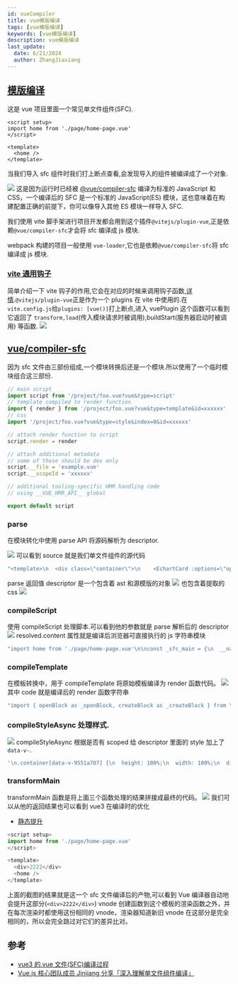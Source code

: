 ```yaml
---
id: vueCompiler
title: vue模版编译
tags: [vue模版编译]
keywords: [vue模版编译]
description: vue模版编译
last_update:
  date: 6/21/2024
  author: ZhangJiaxiang
---
```


## [模版编译](https://cn.vuejs.org/guide/scaling-up/sfc.html#how-it-works)

这是 vue 项目里面一个常见单文件组件(SFC).

```vue
<script setup>
import home from './page/home-page.vue'
</script>

<template>
  <home />
</template>
```

当我们导入 sfc 组件时我们打上断点查看,会发现导入的组件被编译成了一个对象.

![](https://png.zjiaxiang.cn/blog/202406211923687.jpg)
这是因为运行时已经被 [@vue/compiler-sfc](https://github.com/vuejs/core/tree/main/packages/compiler-sfc) 编译为标准的 JavaScript 和 CSS，一个编译后的 SFC 是一个标准的 JavaScript(ES) 模块，这也意味着在构建配置正确的前提下，你可以像导入其他 ES 模块一样导入 SFC.

我们使用 vite 脚手架进行项目开发都会用到这个插件`@vitejs/plugin-vue`,正是依赖`@vue/compiler-sfc`才会将 sfc 编译成 js 模块.

webpack 构建的项目一般使用 `vue-loader`,它也是依赖`@vue/compiler-sfc`将 sfc 编译成 js 模块.

### [vite 通用钩子](https://cn.vitejs.dev/guide/api-plugin#universal-hooks)

简单介绍一下 vite 钩子的作用,它会在对应的时候来调用钩子函数,[详情](https://cn.vitejs.dev/guide/api-plugin.html#universal-hooks).`@vitejs/plugin-vue`正是作为一个 plugins 在 vite 中使用的.在`vite.config.js`给`plugins: [vue()]`打上断点,进入 vuePlugin 这个函数可以看到它返回了 `transform,load`(传入模块请求时被调用),buildStart(服务器启动时被调用) 等函数.
![](https://png.zjiaxiang.cn/blog/202406221730028.jpg)

## [vue/compiler-sfc](https://github.com/vuejs/core/tree/main/packages/compiler-sfc)

因为 sfc 文件由三部份组成,一个模块转换后还是一个模块.所以使用了一个临时模块组合这三部份.

```js
// main script
import script from '/project/foo.vue?vue&type=script'
// template compiled to render function
import { render } from '/project/foo.vue?vue&type=template&id=xxxxxx'
// css
import '/project/foo.vue?vue&type=style&index=0&id=xxxxxx'

// attach render function to script
script.render = render

// attach additional metadata
// some of these should be dev only
script.__file = 'example.vue'
script.__scopeId = 'xxxxxx'

// additional tooling-specific HMR handling code
// using __VUE_HMR_API__ global

export default script
```

### parse

在模块转化中使用 parse API 将源码解析为 descriptor.

![](https://png.zjiaxiang.cn/blog/202406221347264.jpg)
可以看到 source 就是我们单文件组件的源代码

```js
"<template>\n  <div class=\"container\">\n    <EchartCard :options=\"options1\" />\n    <EchartCard :options=\"options2\" />\n    <EchartCard :options=\"options3\" />\n    <EchartCard :options=\"options4\" />\n    <EchartCard :options=\"options5\" />\n    <EchartCard :options=\"options6\" />\n  </div>\n</template>\n\n<script setup>\nimport EchartCard from '../components/echart-card.vue'\nimport {\n  options1,\n  options2,\n  options3,\n  options4,\n  options5,\n  options6,\n} from './dates'\n</script>\n\n<style scoped>\n.container {\n  height: 100%;\n  width: 100%;\n  display: grid;\n  overflow: hidden;\n  grid-template-columns: repeat(3, minmax(0, 1fr));\n  grid-template-rows: repeat(2, minmax(0, 1fr));\n}\n</style>\n"
```

parse 返回值 descriptor 是一个包含着 ast 和源模版的对象
![](https://png.zjiaxiang.cn/blog/202406220010712.jpg)
也包含着提取的 css
![](https://png.zjiaxiang.cn/blog/202406221417099.jpg)

### compileScript

使用 compileScript 处理脚本.可以看到他的参数就是 parse 解析后的 descriptor
![](https://png.zjiaxiang.cn/blog/202406220015916.jpg)
resolved.content 属性就是编译后浏览器可直接执行的 js 字符串模块

```js
"import home from './page/home-page.vue'\n\nconst _sfc_main = {\n  __name: 'App',\n  setup(__props, { expose: __expose }) {\n  __expose();\n\n\nconst __returned__ = { home }\nObject.defineProperty(__returned__, '__isScriptSetup', { enumerable: false, value: true })\nreturn __returned__\n}\n\n}"
```

### compileTemplate

在模板转换中，用于 compileTemplate 将原始模板编译为 render 函数代码。
![](https://png.zjiaxiang.cn/blog/202406220019080.jpg)
其中 code 就是编译后的 render 函数字符串

```js
"import { openBlock as _openBlock, createBlock as _createBlock } from \"vue\"\n\nexport function render(_ctx, _cache, $props, $setup, $data, $options) {\n  return (_openBlock(), _createBlock($setup[\"home\"]))\n}"
```

### compileStyleAsync 处理样式.

![](https://png.zjiaxiang.cn/blog/202406220159763.jpg)
compileStyleAsync 根据是否有 scoped 给 descriptor 里面的 style 加上了 `data-v-`.

```js
'\n.container[data-v-9551a707] {\n  height: 100%;\n  width: 100%;\n  display: grid;\n  overflow: hidden;\n  grid-template-columns: repeat(3, minmax(0, 1fr));\n  grid-template-rows: repeat(2, minmax(0, 1fr));\n}\n'
```

### transformMain

transformMain 函数是将上面三个函数处理的结果拼接成最终的代码。
![](https://png.zjiaxiang.cn/blog/202406221836199.jpg)
我们可以从他的返回结果也可以看到 vue3 在编译时的优化

- [静态提升](https://cn.vuejs.org/guide/extras/rendering-mechanism.html#static-hoisting)

```js
<script setup>
import home from './page/home-page.vue'
</script>

<template>
  <div>2222</div>
  <home />
</template>
```

上面的截图的结果就是这一个 sfc 文件编译后的产物,可以看到 Vue 编译器自动地会提升这部分(`<div>2222</div>`) vnode 创建函数到这个模板的渲染函数之外，并在每次渲染时都使用这份相同的 vnode，渲染器知道新旧 vnode 在这部分是完全相同的，所以会完全跳过对它们的差异比对。

## 参考

- [vue3 的.vue 文件(SFC)编译过程](https://juejin.cn/post/7343139078486982710#heading-9)
- [Vue.js 核心团队成员 Jinjiang 分享「深入理解单文件组件编译」](https://www.bilibili.com/video/BV1Zb421n7dR/?spm_id_from=333.788)
